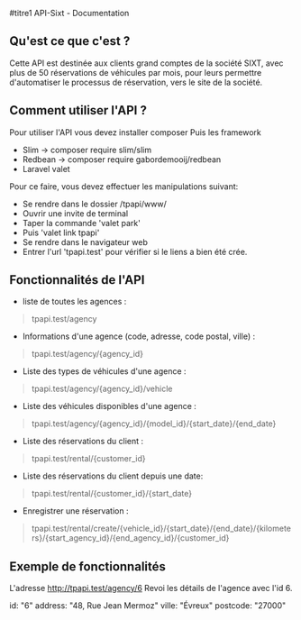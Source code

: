 #titre1 API-Sixt - Documentation

Qu'est ce que c'est ?
-----------------------

Cette API est destinée aux clients grand comptes de la société SIXT, 
avec plus de 50 réservations de véhicules par mois,
pour leurs permettre d'automatiser le processus de réservation,
vers le site de la société.




Comment utiliser l'API ?
-----------------------

Pour utiliser l'API vous devez installer composer
Puis les framework
- Slim -> composer require slim/slim
- Redbean -> composer require gabordemooij/redbean
- Laravel valet

Pour ce faire, vous devez effectuer les manipulations suivant:

- Se rendre dans le dossier /tpapi/www/
- Ouvrir une invite de terminal
- Taper la commande 'valet park'
- Puis 'valet link tpapi'
- Se rendre dans le navigateur web
- Entrer l'url 'tpapi.test' pour vérifier si le liens a bien été crée.




Fonctionnalités de l'API
-----------------------

- liste de toutes les agences :
> tpapi.test/agency


- Informations d'une agence (code, adresse, code postal, ville) :
> tpapi.test/agency/{agency_id}


- Liste des types de véhicules d'une agence :
> tpapi.test/agency/{agency_id}/vehicle


- Liste des véhicules disponibles d'une agence :
> tpapi.test/agency/{agency_id}/{model_id}/{start_date}/{end_date}


- Liste des réservations du client :
> tpapi.test/rental/{customer_id}


- Liste des réservations du client depuis une date:
> tpapi.test/rental/{customer_id}/{start_date}


- Enregistrer une réservation :
> tpapi.test/rental/create/{vehicle_id}/{start_date}/{end_date}/{kilometers}/{start_agency_id}/{end_agency_id}/{customer_id}




Exemple de fonctionnalités
-----------------------

L'adresse http://tpapi.test/agency/6
Revoi les détails de l'agence avec l'id 6.

id:         "6"
address:	"48, Rue Jean Mermoz"
ville:	    "Évreux"
postcode:	"27000"

